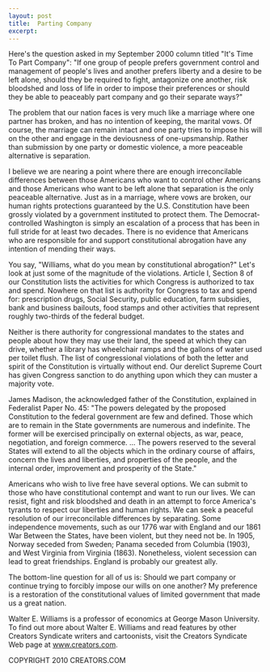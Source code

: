 ```yaml
---
layout: post
title:  Parting Company
excerpt:
---
```


Here's the question asked in my September 2000 column titled "It's Time To Part Company": "If one group of people prefers government control and management of people's lives and another prefers liberty and a desire to be left alone, should they be required to fight, antagonize one another, risk bloodshed and loss of life in order to impose their preferences or should they be able to peaceably part company and go their separate ways?"

The problem that our nation faces is very much like a marriage where one partner has broken, and has no intention of keeping, the marital vows. Of course, the marriage can remain intact and one party tries to impose his will on the other and engage in the deviousness of one-upsmanship. Rather than submission by one party or domestic violence, a more peaceable alternative is separation.

I believe we are nearing a point where there are enough irreconcilable differences between those Americans who want to control other Americans and those Americans who want to be left alone that separation is the only peaceable alternative. Just as in a marriage, where vows are broken, our human rights protections guaranteed by the U.S. Constitution have been grossly violated by a government instituted to protect them. The Democrat-controlled Washington is simply an escalation of a process that has been in full stride for at least two decades. There is no evidence that Americans who are responsible for and support constitutional abrogation have any intention of mending their ways.

You say, "Williams, what do you mean by constitutional abrogation?" Let's look at just some of the magnitude of the violations. Article I, Section 8 of our Constitution lists the activities for which Congress is authorized to tax and spend. Nowhere on that list is authority for Congress to tax and spend for: prescription drugs, Social Security, public education, farm subsidies, bank and business bailouts, food stamps and other activities that represent roughly two-thirds of the federal budget.

 Neither is there authority for congressional mandates to the states and people about how they may use their land, the speed at which they can drive, whether a library has wheelchair ramps and the gallons of water used per toilet flush. The list of congressional violations of both the letter and spirit of the Constitution is virtually without end. Our derelict Supreme Court has given Congress sanction to do anything upon which they can muster a majority vote.

James Madison, the acknowledged father of the Constitution, explained in Federalist Paper No. 45: "The powers delegated by the proposed Constitution to the federal government are few and defined. Those which are to remain in the State governments are numerous and indefinite. The former will be exercised principally on external objects, as war, peace, negotiation, and foreign commerce. ... The powers reserved to the several States will extend to all the objects which in the ordinary course of affairs, concern the lives and liberties, and properties of the people, and the internal order, improvement and prosperity of the State."

Americans who wish to live free have several options. We can submit to those who have constitutional contempt and want to run our lives. We can resist, fight and risk bloodshed and death in an attempt to force America's tyrants to respect our liberties and human rights. We can seek a peaceful resolution of our irreconcilable differences by separating. Some independence movements, such as our 1776 war with England and our 1861 War Between the States, have been violent, but they need not be. In 1905, Norway seceded from Sweden; Panama seceded from Columbia (1903), and West Virginia from Virginia (1863). Nonetheless, violent secession can lead to great friendships. England is probably our greatest ally.

The bottom-line question for all of us is: Should we part company or continue trying to forcibly impose our wills on one another? My preference is a restoration of the constitutional values of limited government that made us a great nation.

Walter E. Williams is a professor of economics at George Mason University. To find out more about Walter E. Williams and read features by other Creators Syndicate writers and cartoonists, visit the Creators Syndicate Web page at www.creators.com.

COPYRIGHT 2010 CREATORS.COM
